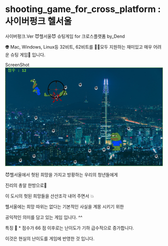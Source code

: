 # shooting_game_for_cross_platform : 사이버펑크 헬서울
사이버펑크.Ver 😈헬서울😈 슈팅게임 for 크로스플랫폼 by_Dend

👽 Mac, Windows, Linux등 32비트, 62비트를 👨‍💻모두 지원하는 재미있고 매우 어려운 슈팅 게임👾 입니다.

ScreenShot
![screensh](./images/cyberpunk_hellseoul_game.png)

😈헬서울에서 헛된 희망을 가지고 방황하는 우리의 청년들에게

진리의 총알 한방으로🔫 

이 도시의 헛된 희망들을 산산조각 내어 주면서 💥

헬서울에는 희망 따위는 없다는 기본적인 사실을 계몽 시키기 위한

공익적인 의미를 담고 있는 게임 입니다. ^^


특징 🌈
*
점수가 66 점 이후로는 난이도가 기하 급수적으로 증가합니다.

이것은 현실의 난이도를 게임에 반영한 것 입니다.
